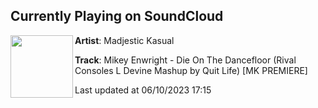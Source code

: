 ## Currently Playing on SoundCloud

[<img align="left" width="100" src="https://i1.sndcdn.com/artworks-lXkPvcsOCyPoMhGp-qpuQaw-t500x500.jpg">](https://soundcloud.com/madjestickasual/mikey-quit-life-die-on-the-dancefloor-rival-consoles-l-devine-mashup)

**Artist**: Madjestic Kasual 

**Track**: Mikey Enwright - Die On The Dancefloor (Rival Consoles L Devine Mashup by Quit Life) [MK PREMIERE]

Last updated at 06/10/2023 17:15
